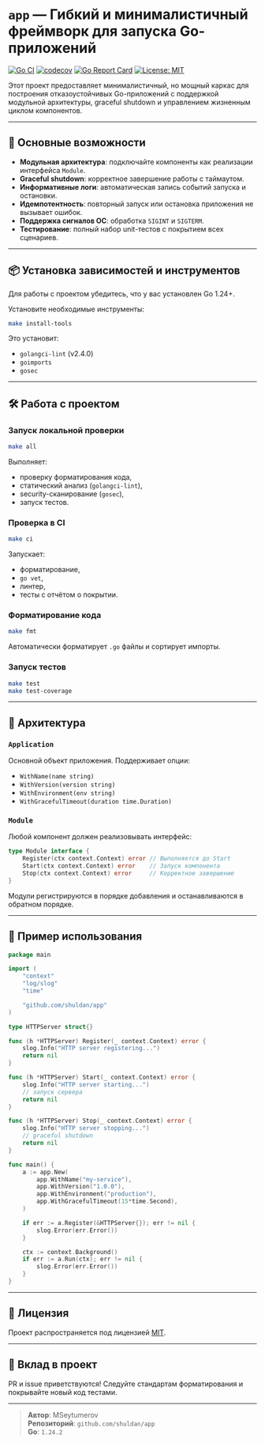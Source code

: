 # `app` — Гибкий и минималистичный фреймворк для запуска Go-приложений

[![Go CI](https://github.com/shuldan/app/workflows/Go%20CI/badge.svg)](https://github.com/shuldan/app/actions)
[![codecov](https://codecov.io/gh/shuldan/app/branch/main/graph/badge.svg)](https://codecov.io/gh/shuldan/app)
[![Go Report Card](https://goreportcard.com/badge/github.com/shuldan/app)](https://goreportcard.com/report/github.com/shuldan/app)
[![License: MIT](https://img.shields.io/badge/License-MIT-blue.svg)](https://opensource.org/licenses/MIT)

Этот проект предоставляет минималистичный, но мощный каркас для построения отказоустойчивых Go-приложений с поддержкой модульной архитектуры, graceful shutdown и управлением жизненным циклом компонентов.

---

## 🚀 Основные возможности

- **Модульная архитектура**: подключайте компоненты как реализации интерфейса `Module`.
- **Graceful shutdown**: корректное завершение работы с таймаутом.
- **Информативные логи**: автоматическая запись событий запуска и остановки.
- **Идемпотентность**: повторный запуск или остановка приложения не вызывает ошибок.
- **Поддержка сигналов ОС**: обработка `SIGINT` и `SIGTERM`.
- **Тестирование**: полный набор unit-тестов с покрытием всех сценариев.

---

## 📦 Установка зависимостей и инструментов

Для работы с проектом убедитесь, что у вас установлен Go 1.24+.

Установите необходимые инструменты:

```sh
make install-tools
```

Это установит:
- `golangci-lint` (v2.4.0)
- `goimports`
- `gosec`

---

## 🛠️ Работа с проектом

### Запуск локальной проверки

```sh
make all
```

Выполняет:
- проверку форматирования кода,
- статический анализ (`golangci-lint`),
- security-сканирование (`gosec`),
- запуск тестов.

### Проверка в CI

```sh
make ci
```

Запускает:
- форматирование,
- `go vet`,
- линтер,
- тесты с отчётом о покрытии.

### Форматирование кода

```sh
make fmt
```

Автоматически форматирует `.go` файлы и сортирует импорты.

### Запуск тестов

```sh
make test
make test-coverage
```

---

## 🧱 Архитектура

### `Application`

Основной объект приложения. Поддерживает опции:

- `WithName(name string)`
- `WithVersion(version string)`
- `WithEnvironment(env string)`
- `WithGracefulTimeout(duration time.Duration)`

### `Module`

Любой компонент должен реализовывать интерфейс:

```go
type Module interface {
	Register(ctx context.Context) error // Выполняется до Start
	Start(ctx context.Context) error    // Запуск компонента
	Stop(ctx context.Context) error     // Корректное завершение
}
```

Модули регистрируются в порядке добавления и останавливаются в обратном порядке.

---

## 🧪 Пример использования

```go
package main

import (
	"context"
	"log/slog"
	"time"

	"github.com/shuldan/app"
)

type HTTPServer struct{}

func (h *HTTPServer) Register(_ context.Context) error {
	slog.Info("HTTP server registering...")
	return nil
}

func (h *HTTPServer) Start(_ context.Context) error {
	slog.Info("HTTP server starting...")
	// запуск сервера
	return nil
}

func (h *HTTPServer) Stop(_ context.Context) error {
	slog.Info("HTTP server stopping...")
	// graceful shutdown
	return nil
}

func main() {
	a := app.New(
		app.WithName("my-service"),
		app.WithVersion("1.0.0"),
		app.WithEnvironment("production"),
		app.WithGracefulTimeout(15*time.Second),
	)

	if err := a.Register(&HTTPServer{}); err != nil {
		slog.Error(err.Error())
	}

	ctx := context.Background()
	if err := a.Run(ctx); err != nil {
		slog.Error(err.Error())
	}
}
```

---

## 📄 Лицензия

Проект распространяется под лицензией [MIT](LICENSE).

---

## 🤝 Вклад в проект

PR и issue приветствуются! Следуйте стандартам форматирования и покрывайте новый код тестами.

---

> **Автор**: MSeytumerov  
> **Репозиторий**: `github.com/shuldan/app`  
> **Go**: `1.24.2`